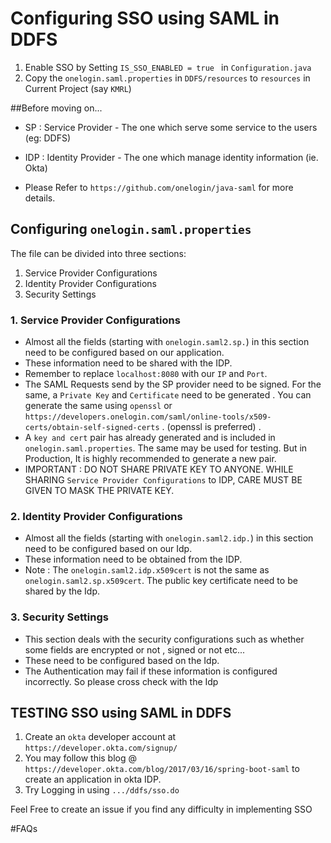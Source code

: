 # Configuring SSO using SAML in DDFS

1. Enable SSO by Setting `IS_SSO_ENABLED = true ` in `Configuration.java`
2. Copy the `onelogin.saml.properties` in `DDFS/resources` to `resources` in Current Project (say `KMRL`)

##Before moving on...

* SP	: Service Provider 	-	The one which serve some service to the users	(eg: DDFS)
* IDP	: Identity Provider 	-	The one which manage identity information	(ie. Okta)

* Please Refer to `https://github.com/onelogin/java-saml` for more details.

## Configuring `onelogin.saml.properties`

The file can be divided into three sections:
1. Service Provider Configurations
2. Identity Provider Configurations
3. Security Settings

### 1. Service Provider Configurations

* Almost all the fields (starting with `onelogin.saml2.sp.`) in this section need to be configured based on our application.
* These information need to be shared with the IDP.
* Remember to replace `localhost:8080` with our `IP` and `Port`.
* The SAML Requests send by the SP provider need to be signed. For the same, a `Private Key` and `Certificate` need to be generated . You can generate the same using `openssl` or `https://developers.onelogin.com/saml/online-tools/x509-certs/obtain-self-signed-certs` . (openssl is preferred) .
* A `key and cert` pair has already generated and is included in `onelogin.saml.properties`. The same may be used for testing. But in Production, It is highly recommended to generate a new pair.
* IMPORTANT : DO NOT SHARE PRIVATE KEY TO ANYONE. WHILE SHARING `Service Provider Configurations` to IDP, CARE MUST BE GIVEN TO MASK THE PRIVATE KEY.

### 2. Identity Provider Configurations

* Almost all the fields (starting with `onelogin.saml2.idp.`) in this section need to be configured based on our Idp.
* These information need to be obtained from the IDP.
* Note : The `onelogin.saml2.idp.x509cert` is not the same as `onelogin.saml2.sp.x509cert`. The public key certificate need to be shared by the Idp.

### 3. Security Settings

* This section deals with the security configurations such as whether some fields are encrypted or not , signed or not etc...
* These need to be configured based on the Idp. 
* The Authentication may fail if these information is configured incorrectly. So please cross check with the Idp


## TESTING SSO using SAML in DDFS

1. Create an `okta` developer account at `https://developer.okta.com/signup/`
2. You may follow this blog @ `https://developer.okta.com/blog/2017/03/16/spring-boot-saml` to create an application in okta IDP.
3. Try Logging in using `.../ddfs/sso.do`

Feel Free to create an issue if you find any difficulty in implementing SSO

#FAQs
